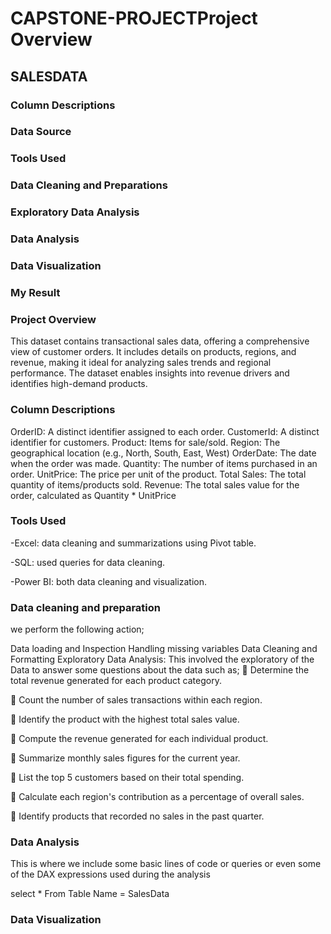 # CAPSTONE-PROJECTProject Overview
## SALESDATA

### Column Descriptions 
### Data Source
### Tools Used
### Data Cleaning and Preparations
### Exploratory Data Analysis
### Data Analysis
### Data Visualization
### My Result

### Project Overview 
 This dataset contains transactional sales data, offering a comprehensive view of customer orders. It includes details on products, regions, and revenue, making it ideal for analyzing sales trends and regional performance. The dataset enables insights into revenue drivers and identifies high-demand products.

### Column Descriptions 
OrderID: A distinct identifier assigned to each order.
CustomerId: A distinct identifier for customers.
Product: Items for sale/sold.
Region: The geographical location (e.g., North, South, East, West) 
OrderDate: The date when the order was made.
Quantity: The number of items purchased in an order.
UnitPrice: The price per unit of the product.
Total Sales: The total quantity of items/products sold.
Revenue: The total sales value for the order, calculated as Quantity * UnitPrice

### Tools Used
-Excel: data cleaning and summarizations using Pivot table.

-SQL: used queries for data cleaning.

-Power BI:  both data cleaning and visualization.

### Data cleaning and preparation 
 we perform the following action;

Data loading and Inspection
Handling missing variables
Data Cleaning and Formatting
Exploratory Data Analysis: This involved the exploratory of the Data to answer some questions about the data such as;
	Determine the total revenue generated for each product category.

	Count the number of sales transactions within each region.

	Identify the product with the highest total sales value.

	Compute the revenue generated for each individual product.

	Summarize monthly sales figures for the current year.

	List the top 5 customers based on their total spending.

	Calculate each region's contribution as a percentage of overall sales.

	Identify products that recorded no sales in the past quarter.


### Data Analysis
This is where we include some basic lines of code or queries or even some of the DAX expressions used during the analysis

select *
From Table Name = SalesData

### Data Visualization

